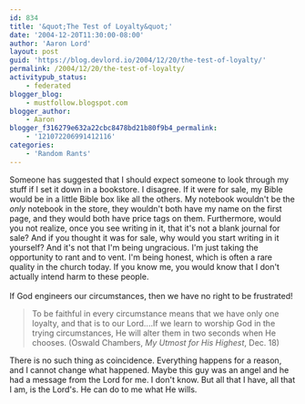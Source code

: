 ```yaml
---
id: 834
title: '&quot;The Test of Loyalty&quot;'
date: '2004-12-20T11:30:00-08:00'
author: 'Aaron Lord'
layout: post
guid: 'https://blog.devlord.io/2004/12/20/the-test-of-loyalty/'
permalink: /2004/12/20/the-test-of-loyalty/
activitypub_status:
    - federated
blogger_blog:
    - mustfollow.blogspot.com
blogger_author:
    - Aaron
blogger_f316279e632a22cbc8478bd21b80f9b4_permalink:
    - '121072206991412116'
categories:
    - 'Random Rants'
---
```


Someone has suggested that I should expect someone to look through my stuff if I set it down in a bookstore.  I disagree.  If it were for sale, my Bible would be in a little Bible box like all the others.  My notebook wouldn't be the <i>only</i> notebook in the store, they wouldn't both have my name on the first page, and they would both have price tags on them.  Furthermore, would you not realize, once you see writing in it, that it's not a blank journal for sale?  And if you thought it was for sale, why would you start writing in it yourself?  And it's not that I'm being ungracious.  I'm just taking the opportunity to rant and to vent.  I'm being honest, which is often a rare quality in the church today.  If you know me, you would know that I don't actually intend harm to these people.<br /><br />If God engineers our circumstances, then we have no right to be frustrated!<br /><blockquote>To be faithful in every circumstance means that we have only one loyalty, and that is to our Lord....If we learn to worship God in the trying circumstances, He will alter them in two seconds when He chooses.  (Oswald Chambers, <i>My Utmost for His Highest</i>, Dec. 18)</blockquote>There is no such thing as coincidence.  Everything happens for a reason, and I cannot change what happened.  Maybe this guy was an angel and he had a message from the Lord for me.  I don't know.  But all that I have, all that I am, is the Lord's.  He can do to me what He wills.<div class="blogger-post-footer"><img width='1' height='1' src='' alt='' /></div>